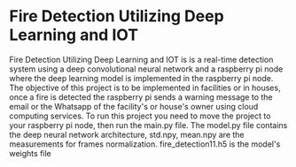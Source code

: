 # Fire Detection Utilizing Deep Learning and IOT
  Fire Detection Utilizing Deep Learning and IOT is is a real-time detection system using a deep convolutional neural network and a raspberry pi node where the deep learning model is implemented in the raspberry pi node. The objective of this project is to be implemented in facilities or in houses, once a fire is detected the raspberry pi sends a warning message to the email or the Whatsapp of the facility's or house's owner using cloud computing services.
  To run this project you need to move the project to your raspberry pi node, then run the main.py file. The model.py file contains the deep neural network architecture, std.npy, mean.npy are the measurements for frames normalization. fire_detection11.h5 is the model's weights file
  
